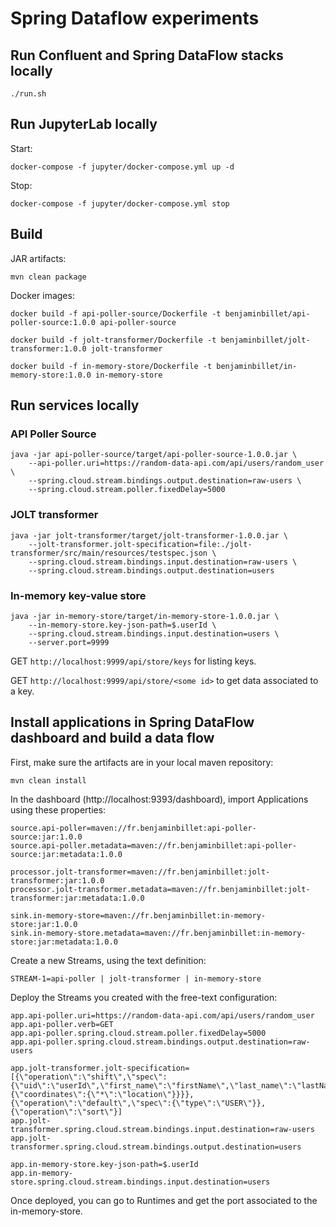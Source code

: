 # Spring Dataflow experiments

## Run Confluent and Spring DataFlow stacks locally

```
./run.sh
```

## Run JupyterLab locally

Start:
```
docker-compose -f jupyter/docker-compose.yml up -d
```

Stop:
```
docker-compose -f jupyter/docker-compose.yml stop
```

## Build

JAR artifacts:
```
mvn clean package
```

Docker images:
```
docker build -f api-poller-source/Dockerfile -t benjaminbillet/api-poller-source:1.0.0 api-poller-source

docker build -f jolt-transformer/Dockerfile -t benjaminbillet/jolt-transformer:1.0.0 jolt-transformer

docker build -f in-memory-store/Dockerfile -t benjaminbillet/in-memory-store:1.0.0 in-memory-store
```

## Run services locally

### API Poller Source

```
java -jar api-poller-source/target/api-poller-source-1.0.0.jar \
    --api-poller.uri=https://random-data-api.com/api/users/random_user \
    --spring.cloud.stream.bindings.output.destination=raw-users \
    --spring.cloud.stream.poller.fixedDelay=5000
```

### JOLT transformer

```
java -jar jolt-transformer/target/jolt-transformer-1.0.0.jar \
    --jolt-transformer.jolt-specification=file:./jolt-transformer/src/main/resources/testspec.json \
    --spring.cloud.stream.bindings.input.destination=raw-users \
    --spring.cloud.stream.bindings.output.destination=users
```

### In-memory key-value store

```
java -jar in-memory-store/target/in-memory-store-1.0.0.jar \
    --in-memory-store.key-json-path=$.userId \
    --spring.cloud.stream.bindings.input.destination=users \
    --server.port=9999
```

GET `http://localhost:9999/api/store/keys` for listing keys.

GET `http://localhost:9999/api/store/<some id>` to get data associated to a key.

## Install applications in Spring DataFlow dashboard and build a data flow
First, make sure the artifacts are in your local maven repository:
```
mvn clean install
```

In the dashboard (http://localhost:9393/dashboard), import Applications using these properties:
```
source.api-poller=maven://fr.benjaminbillet:api-poller-source:jar:1.0.0
source.api-poller.metadata=maven://fr.benjaminbillet:api-poller-source:jar:metadata:1.0.0

processor.jolt-transformer=maven://fr.benjaminbillet:jolt-transformer:jar:1.0.0
processor.jolt-transformer.metadata=maven://fr.benjaminbillet:jolt-transformer:jar:metadata:1.0.0

sink.in-memory-store=maven://fr.benjaminbillet:in-memory-store:jar:1.0.0
sink.in-memory-store.metadata=maven://fr.benjaminbillet:in-memory-store:jar:metadata:1.0.0
```

Create a new Streams, using the text definition:
```
STREAM-1=api-poller | jolt-transformer | in-memory-store
```

Deploy the Streams you created with the free-text configuration:
```
app.api-poller.uri=https://random-data-api.com/api/users/random_user
app.api-poller.verb=GET
app.api-poller.spring.cloud.stream.poller.fixedDelay=5000
app.api-poller.spring.cloud.stream.bindings.output.destination=raw-users

app.jolt-transformer.jolt-specification=[{\"operation\":\"shift\",\"spec\":{\"uid\":\"userId\",\"first_name\":\"firstName\",\"last_name\":\"lastName\",\"email\":\"emailAddress\",\"address\":{\"coordinates\":{\"*\":\"location\"}}}},{\"operation\":\"default\",\"spec\":{\"type\":\"USER\"}},{\"operation\":\"sort\"}]
app.jolt-transformer.spring.cloud.stream.bindings.input.destination=raw-users
app.jolt-transformer.spring.cloud.stream.bindings.output.destination=users

app.in-memory-store.key-json-path=$.userId
app.in-memory-store.spring.cloud.stream.bindings.input.destination=users
```

Once deployed, you can go to Runtimes and get the port associated to the in-memory-store.
